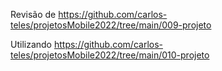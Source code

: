   Revisão de https://github.com/carlos-teles/projetosMobile2022/tree/main/009-projeto
  
  Utilizando https://github.com/carlos-teles/projetosMobile2022/tree/main/010-projeto
